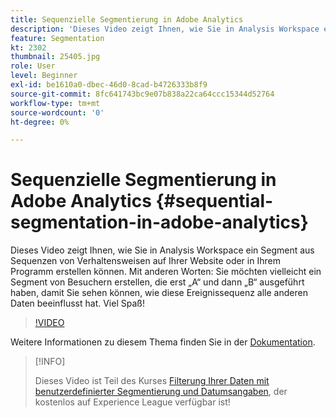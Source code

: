 ```yaml
---
title: Sequenzielle Segmentierung in Adobe Analytics
description: 'Dieses Video zeigt Ihnen, wie Sie in Analysis Workspace ein Segment aus Sequenzen von Verhaltensweisen auf Ihrer Website oder in Ihrem Programm erstellen können. Mit anderen Worten: Sie möchten vielleicht ein Segment von Besuchern erstellen, die erst A und dann B ausgeführt haben, damit Sie sehen können, wie sich diese Ereignissequenz auf alle anderen Daten ausgewirkt hat. Viel Spaß!'
feature: Segmentation
kt: 2302
thumbnail: 25405.jpg
role: User
level: Beginner
exl-id: be1610a0-dbec-46d0-8cad-b4726333b8f9
source-git-commit: 8fc641743bc9e07b838a22ca64ccc15344d52764
workflow-type: tm+mt
source-wordcount: '0'
ht-degree: 0%

---
```


# Sequenzielle Segmentierung in Adobe Analytics {#sequential-segmentation-in-adobe-analytics}

Dieses Video zeigt Ihnen, wie Sie in Analysis Workspace ein Segment aus Sequenzen von Verhaltensweisen auf Ihrer Website oder in Ihrem Programm erstellen können. Mit anderen Worten: Sie möchten vielleicht ein Segment von Besuchern erstellen, die erst „A“ und dann „B“ ausgeführt haben, damit Sie sehen können, wie diese Ereignissequenz alle anderen Daten beeinflusst hat. Viel Spaß!

>[!VIDEO](https://video.tv.adobe.com/v/25405/?quality=12&learn=on)

Weitere Informationen zu diesem Thema finden Sie in der [Dokumentation](https://experienceleague.adobe.com/docs/analytics/components/segmentation/segmentation-workflow/seg-sequential-build.html?lang=de).

>[!INFO]
>
> Dieses Video ist Teil des Kurses [Filterung Ihrer Daten mit benutzerdefinierter Segmentierung und Datumsangaben](https://experienceleague.adobe.com/?recommended=Analytics-U-1-2021.1.filterdata&amp;lang=de), der kostenlos auf Experience League verfügbar ist!
